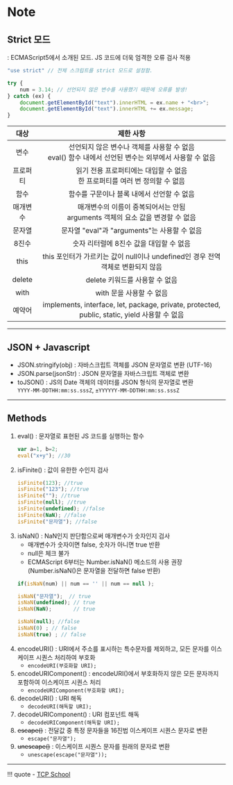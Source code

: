 # Note

## Strict 모드
: ECMAScript5에서 소개된 모드. JS 코드에 더욱 엄격한 오류 검사 적용

``` javascript title="Example"
"use strict" // 전체 스크립트를 strict 모드로 설정함.

try {
    num = 3.14; // 선언되지 않은 변수를 사용했기 때문에 오류를 발생!
} catch (ex) {
    document.getElementById("text").innerHTML = ex.name + "<br>";
    document.getElementById("text").innerHTML += ex.message;
}
```

|  대상  |  제한 사항  |
| :-----:| :---------:|
| 변수 | 선언되지 않은 변수나 객체를 사용할 수 없음 <br> eval() 함수 내에서 선언된 변수는 외부에서 사용할 수 없음 |
| 프로퍼티 | 읽기 전용 프로퍼티에는 대입할 수 없음 <br> 한 프로퍼티를 여러 번 정의할 수 없음 |
| 함수 | 함수를 구문이나 블록 내에서 선언할 수 없음 |
| 매개변수 | 매개변수의 이름이 중복되어서는 안됨 <br> arguments 객체의 요소 값을 변경할 수 없음 |
| 문자열 | 문자열 "eval"과 "arguments"는 사용할 수 없음 | 
| 8진수 | 숫자 리터럴에 8진수 값을 대입할 수 없음 |
| this | this 포인터가 가르키는 값이 null이나 undefined인 경우 전역 객체로 변환되지 않음 |
| delete | delete 키워드를 사용할 수 없음 |
| with | with 문을 사용할 수 없음 |
| 예약어 | implements, interface, let, package, private, protected, public, static, yield 사용할 수 없음 |

--- 
## JSON + Javascript

- JSON.stringify(obj) : 자바스크립트 객체를 JSON 문자열로 변환 (UTF-16)
- JSON.parse(jsonStr) : JSON 문자열을 자바스크립트 객체로 변환
- toJSON() : JS의 Date 객체의 데이터를 JSON 형식의 문자열로 변환 <br> `YYYY-MM-DDTHH:mm:ss.sssZ`, `±YYYYYY-MM-DDTHH:mm:ss.sssZ`

---
## Methods

1. eval() : 문자열로 표현된 JS 코드를 실행하는 함수
    ```javascript
    var a=1, b=2;
    eval("x+y"); //30
    ```
2. isFinite() : 값이 유한한 수인지 검사
    ```javascript
    isFinite(123); //true
    isFinite("123"); //true
    isFinite(""); //true
    isFinite(null); //true
    isFinite(undefined); //false
    isFinite(NaN); //false
    isFinite("문자열"); //false
    ```
3. isNaN() : NaN인지 판단함으로써 매개변수가 숫자인지 검사
    - 매개변수가 숫자이면 false, 숫자가 아니면 true 반환
    - null은 체크 불가
    - ECMAScript 6부터는 Number.isNaN() 메소드의 사용 권장<br>(Number.isNaN()은 문자열을 전달하면 false 반환)
    ```javascript
    if(isNaN(num) || num == '' || num == null );

    isNaN("문자열");  // true
    isNaN(undefined); // true
    isNaN(NaN);       // true

    isNaN(null); //false
    isNaN(0) ; // false
    isNaN(true) ; // false
    ```
4. encodeURI() : URI에서 주소를 표시하는 특수문자를 제외하고, 모든 문자를 이스케이프 시퀀스 처리하여 부호화
    - `encodeURI(부호화할 URI);`
5. encodeURIComponent() : encodeURI()에서 부호화하지 않은 모든 문자까지 포함하여 이스케이프 시퀀스 처리
    - `encodeURIComponent(부호화할 URI);`
6. decodeURI() : URI 해독
    - `decodeURI(해독할 URI);`
7. decodeURIComponent() : URI 컴포넌트 해독
    - `decodeURIComponent(해독할 URI);`
10. ~~escape()~~ : 전달값 중 특정 문자들을 16진법 이스케이프 시퀀스 문자로 변환
    - `escape("문자열");`
11. ~~unescape()~~ : 이스케이프 시퀀스 문자를 원래의 문자로 변환
    - `unescape(escape("문자열"));`




---
!!! quote
    - [TCP School](https://www.tcpschool.com/javascript/intro)